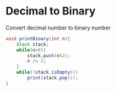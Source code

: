 # Decimal to Binary

Convert decimal number to binary number

```java
void printBinary(int n){
    Stack stack;
    while(n>0){
        stack.push(n%2);
        n /= 2;
    }
    while(!stack.isEmpty())
        print(stack.pop());
}
```

